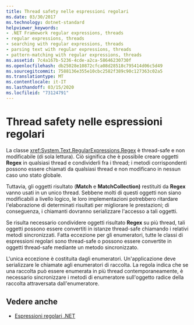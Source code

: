 ```yaml
---
title: Thread safety nelle espressioni regolari
ms.date: 03/30/2017
ms.technology: dotnet-standard
helpviewer_keywords:
- .NET Framework regular expressions, threads
- regular expressions, threads
- searching with regular expressions, threads
- parsing text with regular expressions, threads
- pattern-matching with regular expressions, threads
ms.assetid: 7c4a167b-5236-4cde-a2ca-58646230730f
ms.openlocfilehash: db25028e10872cfca08d28518c795414d06c5d49
ms.sourcegitcommit: 7588136e355e10cbc2582f389c90c127363c02a5
ms.translationtype: MT
ms.contentlocale: it-IT
ms.lasthandoff: 03/15/2020
ms.locfileid: "73124791"
---
```

# <a name="thread-safety-in-regular-expressions"></a>Thread safety nelle espressioni regolari
La classe <xref:System.Text.RegularExpressions.Regex> è thread-safe e non modificabile (di sola lettura). Ciò significa che è possibile creare oggetti **Regex** in qualsiasi thread e condividerli fra i thread; i metodi corrispondenti possono essere chiamati da qualsiasi thread e non modificano in nessun caso uno stato globale.  
  
 Tuttavia, gli oggetti risultato (**Match** e **MatchCollection)** restituiti da **Regex** vanno usati in un unico thread. Sebbene molti di questi oggetti non siano modificabili a livello logico, le loro implementazioni potrebbero ritardare l'elaborazione di determinati risultati per migliorare le prestazioni; di conseguenza, i chiamanti dovranno serializzare l'accesso a tali oggetti.  
  
 Se risulta necessario condividere oggetti risultato **Regex** su più thread, tali oggetti possono essere convertiti in istanze thread-safe chiamando i relativi metodi sincronizzati. Fatta eccezione per gli enumeratori, tutte le classi di espressioni regolari sono thread-safe o possono essere convertite in oggetti thread-safe mediante un metodo sincronizzato.  
  
 L'unica eccezione è costituita dagli enumeratori. Un'applicazione deve serializzare le chiamate agli enumeratori di raccolta. La regola indica che se una raccolta può essere enumerata in più thread contemporaneamente, è necessario sincronizzare i metodi di enumeratore sull'oggetto radice della raccolta attraversata dall'enumeratore.  
  
## <a name="see-also"></a>Vedere anche

- [Espressioni regolari .NET](../../../docs/standard/base-types/regular-expressions.md)
